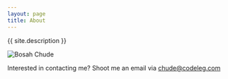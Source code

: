 ```yaml
---
layout: page
title: About
---
```


{{ site.description }}

<p align="center">

![Bosah Chude]({{site.baseurl}}/assets/chude.jpg)

</p>

Interested in contacting me? Shoot me an email via chude@codeleg.com
